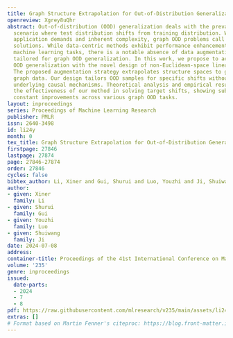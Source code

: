 ```yaml
---
title: Graph Structure Extrapolation for Out-of-Distribution Generalization
openreview: Xgrey8uQhr
abstract: Out-of-distribution (OOD) generalization deals with the prevalent learning
  scenario where test distribution shifts from training distribution. With rising
  application demands and inherent complexity, graph OOD problems call for specialized
  solutions. While data-centric methods exhibit performance enhancements on many generic
  machine learning tasks, there is a notable absence of data augmentation methods
  tailored for graph OOD generalization. In this work, we propose to achieve graph
  OOD generalization with the novel design of non-Euclidean-space linear extrapolation.
  The proposed augmentation strategy extrapolates structure spaces to generate OOD
  graph data. Our design tailors OOD samples for specific shifts without corrupting
  underlying causal mechanisms. Theoretical analysis and empirical results evidence
  the effectiveness of our method in solving target shifts, showing substantial and
  constant improvements across various graph OOD tasks.
layout: inproceedings
series: Proceedings of Machine Learning Research
publisher: PMLR
issn: 2640-3498
id: li24y
month: 0
tex_title: Graph Structure Extrapolation for Out-of-Distribution Generalization
firstpage: 27846
lastpage: 27874
page: 27846-27874
order: 27846
cycles: false
bibtex_author: Li, Xiner and Gui, Shurui and Luo, Youzhi and Ji, Shuiwang
author:
- given: Xiner
  family: Li
- given: Shurui
  family: Gui
- given: Youzhi
  family: Luo
- given: Shuiwang
  family: Ji
date: 2024-07-08
address:
container-title: Proceedings of the 41st International Conference on Machine Learning
volume: '235'
genre: inproceedings
issued:
  date-parts:
  - 2024
  - 7
  - 8
pdf: https://raw.githubusercontent.com/mlresearch/v235/main/assets/li24y/li24y.pdf
extras: []
# Format based on Martin Fenner's citeproc: https://blog.front-matter.io/posts/citeproc-yaml-for-bibliographies/
---
```

